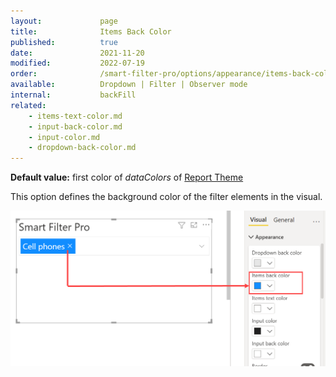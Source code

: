```yaml
---
layout:             page
title:              Items Back Color
published:          true
date:               2021-11-20
modified:           2022-07-19
order:              /smart-filter-pro/options/appearance/items-back-color
available:          Dropdown | Filter | Observer mode
internal:           backFill
related:
    - items-text-color.md
    - input-back-color.md
    - input-color.md
    - dropdown-back-color.md
---
```

 
**Default value:**  first color of *dataColors* of [Report Theme](../../features/themes.md)

This option defines the background color of the filter elements in the visual.   

<img src="images/appearance-item-back-color.png" width="550">  